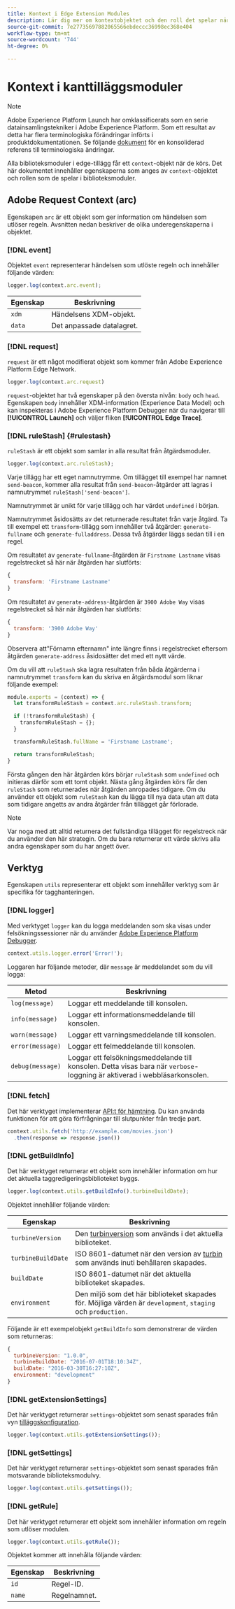 ```yaml
---
title: Kontext i Edge Extension Modules
description: Lär dig mer om kontextobjektet och den roll det spelar när det gäller att interagera med biblioteksmoduler i taggtillägg för kantegenskaper.
source-git-commit: 7e27735697882065566ebdeccc36998ec368e404
workflow-type: tm+mt
source-wordcount: '744'
ht-degree: 0%

---
```


# Kontext i kanttilläggsmoduler

>[!NOTE]
>
> Adobe Experience Platform Launch har omklassificerats som en serie datainsamlingstekniker i Adobe Experience Platform. Som ett resultat av detta har flera terminologiska förändringar införts i produktdokumentationen. Se följande [dokument](../../term-updates.md) för en konsoliderad referens till terminologiska ändringar.

Alla biblioteksmoduler i edge-tillägg får ett `context`-objekt när de körs. Det här dokumentet innehåller egenskaperna som anges av `context`-objektet och rollen som de spelar i biblioteksmoduler.

## Adobe Request Context (arc)

Egenskapen `arc` är ett objekt som ger information om händelsen som utlöser regeln. Avsnitten nedan beskriver de olika underegenskaperna i objektet.

### [!DNL event]

Objektet `event` representerar händelsen som utlöste regeln och innehåller följande värden:

```js
logger.log(context.arc.event);
```

| Egenskap | Beskrivning |
| --- | --- |
| `xdm` | Händelsens XDM-objekt. |
| `data` | Det anpassade datalagret. |

### [!DNL request]

`request` är ett något modifierat objekt som kommer från Adobe Experience Platform Edge Network.

```js
logger.log(context.arc.request)
```

`request`-objektet har två egenskaper på den översta nivån: `body` och `head`. Egenskapen `body` innehåller XDM-information (Experience Data Model) och kan inspekteras i Adobe Experience Platform Debugger när du navigerar till **[!UICONTROL Launch]** och väljer fliken **[!UICONTROL Edge Trace]**.

### [!DNL ruleStash] {#rulestash}

`ruleStash` är ett objekt som samlar in alla resultat från åtgärdsmoduler.

```js
logger.log(context.arc.ruleStash);
```

Varje tillägg har ett eget namnutrymme. Om tillägget till exempel har namnet `send-beacon`, kommer alla resultat från `send-beacon`-åtgärder att lagras i namnutrymmet `ruleStash['send-beacon']`.

Namnutrymmet är unikt för varje tillägg och har värdet `undefined` i början.

Namnutrymmet åsidosätts av det returnerade resultatet från varje åtgärd. Ta till exempel ett `transform`-tillägg som innehåller två åtgärder: `generate-fullname` och `generate-fulladdress`. Dessa två åtgärder läggs sedan till i en regel.

Om resultatet av `generate-fullname`-åtgärden är `Firstname Lastname` visas regelstrecket så här när åtgärden har slutförts:

```js
{
  transform: 'Firstname Lastname'
}
```

Om resultatet av `generate-address`-åtgärden är `3900 Adobe Way` visas regelstrecket så här när åtgärden har slutförts:

```js
{
  transform: '3900 Adobe Way'
}
```

Observera att&quot;Förnamn efternamn&quot; inte längre finns i regelstrecket eftersom åtgärden `generate-address` åsidosätter det med ett nytt värde.

Om du vill att `ruleStash` ska lagra resultaten från båda åtgärderna i namnutrymmet `transform` kan du skriva en åtgärdsmodul som liknar följande exempel:

```js
module.exports = (context) => {
  let transformRuleStash = context.arc.ruleStash.transform;

  if (!transformRuleStash) {
    transformRuleStash = {};
  }

  transformRuleStash.fullName = 'Firstname Lastname';

  return transformRuleStash;
}
```

Första gången den här åtgärden körs börjar `ruleStash` som `undefined` och initieras därför som ett tomt objekt. Nästa gång åtgärden körs får den `ruleStash` som returnerades när åtgärden anropades tidigare. Om du använder ett objekt som `ruleStash` kan du lägga till nya data utan att data som tidigare angetts av andra åtgärder från tillägget går förlorade.

>[!NOTE]
>
>Var noga med att alltid returnera det fullständiga tillägget för regelstreck när du använder den här strategin. Om du bara returnerar ett värde skrivs alla andra egenskaper som du har angett över.

## Verktyg

Egenskapen `utils` representerar ett objekt som innehåller verktyg som är specifika för tagghanteringen.

### [!DNL logger]

Med verktyget `logger` kan du logga meddelanden som ska visas under felsökningssessioner när du använder [Adobe Experience Platform Debugger](https://chrome.google.com/webstore/detail/adobe-experience-platform/bfnnokhpnncpkdmbokanobigaccjkpob).

```js
context.utils.logger.error('Error!');
```

Loggaren har följande metoder, där `message` är meddelandet som du vill logga:

| Metod | Beskrivning |
| --- | --- |
| `log(message)` | Loggar ett meddelande till konsolen. |
| `info(message)` | Loggar ett informationsmeddelande till konsolen. |
| `warn(message)` | Loggar ett varningsmeddelande till konsolen. |
| `error(message)` | Loggar ett felmeddelande till konsolen. |
| `debug(message)` | Loggar ett felsökningsmeddelande till konsolen. Detta visas bara när `verbose`-loggning är aktiverad i webbläsarkonsolen. |

### [!DNL fetch]

Det här verktyget implementerar [API:t för hämtning](https://developer.mozilla.org/en-US/docs/Web/API/Fetch_API). Du kan använda funktionen för att göra förfrågningar till slutpunkter från tredje part.

```js
context.utils.fetch('http://example.com/movies.json')
  .then(response => response.json())
```

### [!DNL getBuildInfo]

Det här verktyget returnerar ett objekt som innehåller information om hur det aktuella taggredigeringsbiblioteket byggs.

```js
logger.log(context.utils.getBuildInfo().turbineBuildDate);
```

Objektet innehåller följande värden:

| Egenskap | Beskrivning |
| --- | --- |
| `turbineVersion` | Den [turbinversion](https://www.npmjs.com/package/@adobe/reactor-turbine-edge) som används i det aktuella biblioteket. |
| `turbineBuildDate` | ISO 8601-datumet när den version av [turbin](https://www.npmjs.com/package/@adobe/reactor-turbine-edge) som används inuti behållaren skapades. |
| `buildDate` | ISO 8601-datumet när det aktuella biblioteket skapades. |
| `environment` | Den miljö som det här biblioteket skapades för. Möjliga värden är `development`, `staging` och `production.` |

Följande är ett exempelobjekt `getBuildInfo` som demonstrerar de värden som returneras:

```js
{
  turbineVersion: "1.0.0",
  turbineBuildDate: "2016-07-01T18:10:34Z",
  buildDate: "2016-03-30T16:27:10Z",
  environment: "development"
}
```

### [!DNL getExtensionSettings]

Det här verktyget returnerar `settings`-objektet som senast sparades från vyn [tilläggskonfiguration](../configuration.md).

```js
logger.log(context.utils.getExtensionSettings());
```

### [!DNL getSettings]

Det här verktyget returnerar `settings`-objektet som senast sparades från motsvarande biblioteksmodulvy.

```js
logger.log(context.utils.getSettings());
```

### [!DNL getRule]

Det här verktyget returnerar ett objekt som innehåller information om regeln som utlöser modulen.

```js
logger.log(context.utils.getRule());
```

Objektet kommer att innehålla följande värden:

| Egenskap | Beskrivning |
| --- | --- |
| `id` | Regel-ID. |
| `name` | Regelnamnet. |
